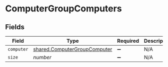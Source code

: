# ComputerGroupComputers


## Fields

| Field                                                                               | Type                                                                                | Required                                                                            | Description                                                                         | Example                                                                             |
| ----------------------------------------------------------------------------------- | ----------------------------------------------------------------------------------- | ----------------------------------------------------------------------------------- | ----------------------------------------------------------------------------------- | ----------------------------------------------------------------------------------- |
| `computer`                                                                          | [shared.ComputerGroupComputer](../../../sdk/models/shared/computergroupcomputer.md) | :heavy_minus_sign:                                                                  | N/A                                                                                 |                                                                                     |
| `size`                                                                              | *number*                                                                            | :heavy_minus_sign:                                                                  | N/A                                                                                 | 1                                                                                   |